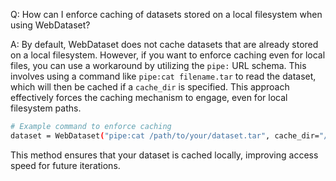 Q: How can I enforce caching of datasets stored on a local filesystem when using WebDataset?

A: By default, WebDataset does not cache datasets that are already stored on a local filesystem. However, if you want to enforce caching even for local files, you can use a workaround by utilizing the `pipe:` URL schema. This involves using a command like `pipe:cat filename.tar` to read the dataset, which will then be cached if a `cache_dir` is specified. This approach effectively forces the caching mechanism to engage, even for local filesystem paths.

```bash
# Example command to enforce caching
dataset = WebDataset("pipe:cat /path/to/your/dataset.tar", cache_dir="/path/to/cache")
```

This method ensures that your dataset is cached locally, improving access speed for future iterations.

